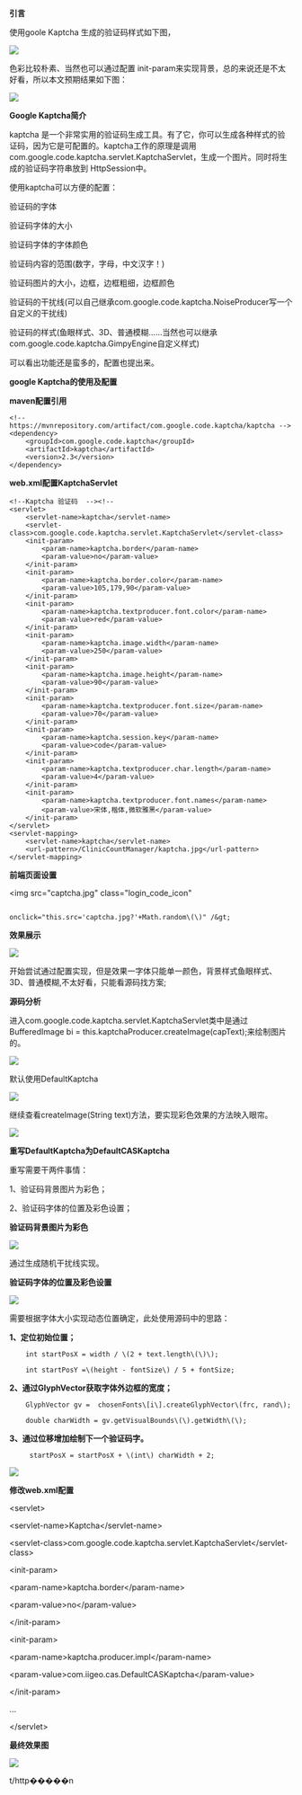 **引言**

使用goole Kaptcha 生成的验证码样式如下图，

![](file:///C:\Users\WANGXB~1\AppData\Local\Temp\ksohtml\wpsDD37.tmp.jpg)

色彩比较朴素、当然也可以通过配置 init-param来实现背景，总的来说还是不太好看，所以本文预期结果如下图：

![](file:///C:\Users\WANGXB~1\AppData\Local\Temp\ksohtml\wpsDD38.tmp.jpg)

**Google Kaptcha简介**

kaptcha 是一个非常实用的验证码生成工具。有了它，你可以生成各种样式的验证码，因为它是可配置的。kaptcha工作的原理是调用 com.google.code.kaptcha.servlet.KaptchaServlet，生成一个图片。同时将生成的验证码字符串放到 HttpSession中。

使用kaptcha可以方便的配置：

验证码的字体

验证码字体的大小

验证码字体的字体颜色

验证码内容的范围\(数字，字母，中文汉字！\)

验证码图片的大小，边框，边框粗细，边框颜色

验证码的干扰线\(可以自己继承com.google.code.kaptcha.NoiseProducer写一个自定义的干扰线\)

验证码的样式\(鱼眼样式、3D、普通模糊……当然也可以继承com.google.code.kaptcha.GimpyEngine自定义样式\)

可以看出功能还是蛮多的，配置也提出来。

**google Kaptcha的使用及配置**

**maven配置引用**

```
<!-- https://mvnrepository.com/artifact/com.google.code.kaptcha/kaptcha -->
<dependency>
    <groupId>com.google.code.kaptcha</groupId>
    <artifactId>kaptcha</artifactId>
    <version>2.3</version>
</dependency>
```

**web.xml配置KaptchaServlet**

```
<!--Kaptcha 验证码  --><!--
<servlet>
    <servlet-name>kaptcha</servlet-name>
    <servlet-class>com.google.code.kaptcha.servlet.KaptchaServlet</servlet-class>
    <init-param>
        <param-name>kaptcha.border</param-name>
        <param-value>no</param-value>
    </init-param>
    <init-param>
        <param-name>kaptcha.border.color</param-name>
        <param-value>105,179,90</param-value>
    </init-param>
    <init-param>
        <param-name>kaptcha.textproducer.font.color</param-name>
        <param-value>red</param-value>
    </init-param>
    <init-param>
        <param-name>kaptcha.image.width</param-name>
        <param-value>250</param-value>
    </init-param>
    <init-param>
        <param-name>kaptcha.image.height</param-name>
        <param-value>90</param-value>
    </init-param>
    <init-param>
        <param-name>kaptcha.textproducer.font.size</param-name>
        <param-value>70</param-value>
    </init-param>
    <init-param>
        <param-name>kaptcha.session.key</param-name>
        <param-value>code</param-value>
    </init-param>
    <init-param>
        <param-name>kaptcha.textproducer.char.length</param-name>
        <param-value>4</param-value>
    </init-param>
    <init-param>
        <param-name>kaptcha.textproducer.font.names</param-name>
        <param-value>宋体,楷体,微软雅黑</param-value>
    </init-param>
</servlet>
<servlet-mapping>
    <servlet-name>kaptcha</servlet-name>
    <url-pattern>/ClinicCountManager/kaptcha.jpg</url-pattern>
</servlet-mapping>
```

**前端页面设置**

&lt;img src="captcha.jpg" class="login\_code\_icon"

```
                            onclick="this.src='captcha.jpg?'+Math.random\(\)" /&gt;
```

**效果展示**

![](file:///C:\Users\WANGXB~1\AppData\Local\Temp\ksohtml\wpsDD39.tmp.jpg)

开始尝试通过配置实现，但是效果一字体只能单一颜色，背景样式鱼眼样式、3D、普通模糊,不太好看，只能看源码找方案;

**源码分析**

进入com.google.code.kaptcha.servlet.KaptchaServlet类中是通过BufferedImage bi = this.kaptchaProducer.createImage\(capText\);来绘制图片的。

![](file:///C:\Users\WANGXB~1\AppData\Local\Temp\ksohtml\wpsDD3A.tmp.jpg)

默认使用DefaultKaptcha

![](file:///C:\Users\WANGXB~1\AppData\Local\Temp\ksohtml\wpsDD3B.tmp.jpg)

继续查看createImage\(String text\)方法，要实现彩色效果的方法映入眼帘。

![](file:///C:\Users\WANGXB~1\AppData\Local\Temp\ksohtml\wpsDD4C.tmp.jpg)

**重写DefaultKaptcha为DefaultCASKaptcha**

重写需要干两件事情：

1、验证码背景图片为彩色；

2、验证码字体的位置及彩色设置；

**验证码背景图片为彩色**

![](file:///C:\Users\WANGXB~1\AppData\Local\Temp\ksohtml\wpsDD4D.tmp.jpg)

通过生成随机干扰线实现。

**验证码字体的位置及彩色设置**

![](file:///C:\Users\WANGXB~1\AppData\Local\Temp\ksohtml\wpsDD4E.tmp.jpg)

需要根据字体大小实现动态位置确定，此处使用源码中的思路：

**1、定位初始位置；**

```
    int startPosX = width / \(2 + text.length\(\)\);

    int startPosY =\(height - fontSize\) / 5 + fontSize;
```

**2、通过GlyphVector获取字体外边框的宽度；**

```
    GlyphVector gv =  chosenFonts\[i\].createGlyphVector\(frc, rand\);

    double charWidth = gv.getVisualBounds\(\).getWidth\(\);
```

**3、通过位移增加绘制下一个验证码字。**

```
     startPosX = startPosX + \(int\) charWidth + 2;
```

![](file:///C:\Users\WANGXB~1\AppData\Local\Temp\ksohtml\wpsDD5F.tmp.jpg)

**修改web.xml配置**

&lt;servlet&gt;

&lt;servlet-name&gt;Kaptcha&lt;/servlet-name&gt;

&lt;servlet-class&gt;com.google.code.kaptcha.servlet.KaptchaServlet&lt;/servlet-class&gt;

&lt;init-param&gt;

&lt;param-name&gt;kaptcha.border&lt;/param-name&gt;

&lt;param-value&gt;no&lt;/param-value&gt;

&lt;/init-param&gt;

&lt;init-param&gt;

&lt;param-name&gt;kaptcha.producer.impl&lt;/param-name&gt;

&lt;param-value&gt;com.iigeo.cas.DefaultCASKaptcha&lt;/param-value&gt;

&lt;/init-param&gt;

...

&lt;/servlet&gt;

**最终效果图**

![](file:///C:\Users\WANGXB~1\AppData\Local\Temp\ksohtml\wpsDD60.tmp.jpg)

t/http�����n

